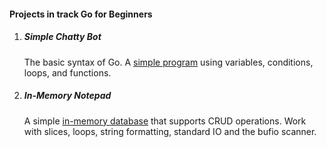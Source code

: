 #### Projects in track Go for Beginners

1. ##### Simple Chatty Bot
      The basic syntax of Go. A [simple program](https://github.com/amoglock/Projects_in_track_Go_for_Beginners/blob/main/Simple_Chatty_Bot/main.go) using variables, conditions, loops, and functions.


2. ##### In-Memory Notepad 
      A simple [in-memory database](https://github.com/amoglock/Projects_in_track_Go_for_Beginners/blob/main/In_Memory_Notepad/main.go) that supports CRUD operations. Work with slices, loops, string formatting, standard IO and the bufio scanner.

